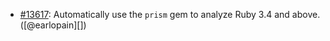 * [#13617](https://github.com/rubocop/rubocop/issues/13617): Automatically use the `prism` gem to analyze Ruby 3.4 and above. ([@earlopain][])
